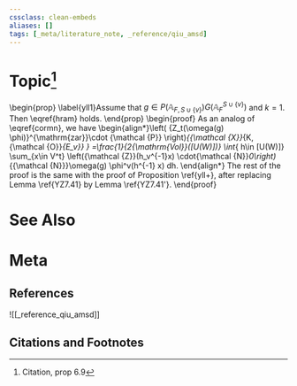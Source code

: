 ```yaml
---
cssclass: clean-embeds
aliases: []
tags: [_meta/literature_note, _reference/qiu_amsd]
---
```

# Topic[^1]
\begin{prop} \label{yll1}Assume that $g\in P ({\mathbb {A}}_{F,S\cup\{v\}})G({\mathbb {A}}_F^{ S\cup\{v\}})$ and $k=1$. Then  \eqref{hram} holds. \end{prop}
\begin{proof} As an  analog of   \eqref{cormn}, we have  \begin{align*}\left(  {Z_t(\omega(g) \phi)}^{\mathrm{zar}}\cdot {\mathcal {P}}   \right)_{{\mathcal {X}}_{K,{\mathcal {O}}_{E_v}} }  =\frac{1}{2{\mathrm{Vol}}([U(W)])} \int_{ h\in [U(W)]}    \sum_{x\in    V^t}    \left({\mathcal {Z}}(h_v^{-1}x) \cdot{\mathcal {N}}_0\right)_{{\mathcal {N}}}\omega(g) \phi^v(h^{-1} x)   dh.
\end{align*}
The rest of the proof is    the same with  the proof of Proposition \ref{yll+},
after replacing Lemma    \ref{YZ7.41}  by Lemma   \ref{YZ7.41'}.    \end{proof}

# See Also

# Meta
## References
![[_reference_qiu_amsd]]


## Citations and Footnotes
[^1]: Citation, prop 6.9